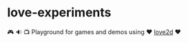 # love-experiments
 :video_game: :sound: :tv: Playground for games and demos using :heart: [love2d](https://love2d.org) :heart:

